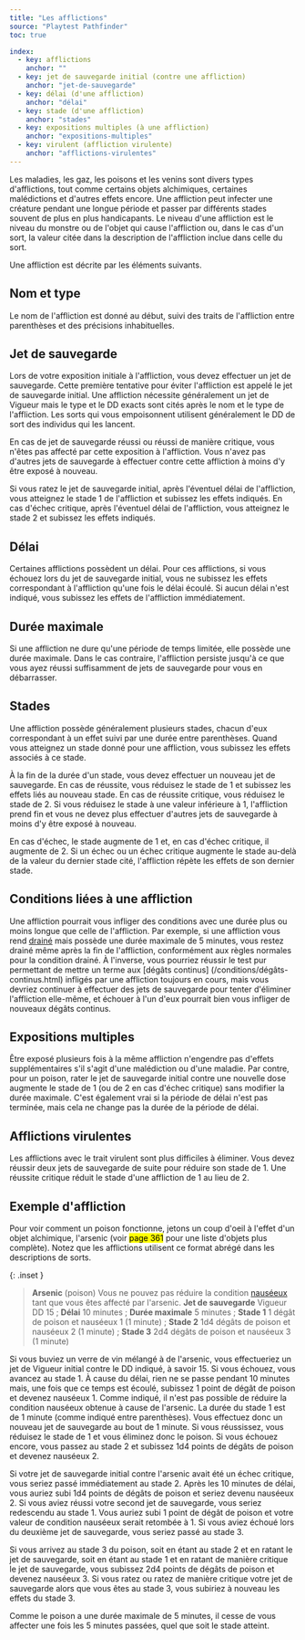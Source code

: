 ```yaml
---
title: "Les afflictions"
source: "Playtest Pathfinder"
toc: true

index:
  - key: afflictions
    anchor: ""
  - key: jet de sauvegarde initial (contre une affliction)
    anchor: "jet-de-sauvegarde"
  - key: délai (d'une affliction)
    anchor: "délai"
  - key: stade (d'une affliction)
    anchor: "stades"
  - key: expositions multiples (à une affliction)
    anchor: "expositions-multiples"
  - key: virulent (affliction virulente)
    anchor: "afflictions-virulentes"
---
```


Les maladies, les gaz, les poisons et les venins sont divers types d'afflictions, tout comme certains objets alchimiques, certaines malédictions et d'autres effets encore. Une affliction peut infecter une créature pendant une longue période et passer par différents stades souvent de plus en plus handicapants. Le niveau d'une affliction est le niveau du monstre ou de l'objet qui cause l'affliction ou, dans le cas d'un sort, la valeur citée dans la description de l'affliction inclue dans celle du sort.

Une affliction est décrite par les éléments suivants.

## Nom et type

Le nom de l'affliction est donné au début, suivi des traits de l'affliction entre parenthèses et des précisions inhabituelles.

## Jet de sauvegarde

Lors de votre exposition initiale à l'affliction, vous devez effectuer un jet de sauvegarde. Cette première tentative pour éviter l'affliction est appelé le jet de sauvegarde initial. Une affliction nécessite généralement un jet de Vigueur mais le type et le DD exacts sont cités après le nom et le type de l'affliction. Les sorts qui vous empoisonnent utilisent généralement le DD de sort des individus qui les lancent.

En cas de jet de sauvegarde réussi ou réussi de manière critique, vous n'êtes pas affecté par cette exposition à l'affliction. Vous n'avez pas d'autres jets de sauvegarde à effectuer contre cette affliction à moins d'y être exposé à nouveau.

Si vous ratez le jet de sauvegarde initial, après l'éventuel délai de l'affliction, vous atteignez le stade 1 de l'affliction et subissez les effets indiqués. En cas d'échec critique, après l'éventuel délai de l'affliction, vous atteignez le stade 2 et subissez les effets indiqués.

## Délai

Certaines afflictions possèdent un délai. Pour ces afflictions, si vous échouez lors du jet de sauvegarde initial, vous ne subissez les effets correspondant à l'affliction qu'une fois le délai écoulé. Si aucun délai n'est indiqué, vous subissez les effets de l'affliction immédiatement.

## Durée maximale

Si une affliction ne dure qu'une période de temps limitée, elle possède une durée maximale. Dans le cas contraire, l'affliction persiste jusqu'à ce que vous ayez réussi suffisamment de jets de sauvegarde pour vous en débarrasser.

## Stades

Une affliction possède généralement plusieurs stades, chacun d'eux correspondant à un effet suivi par une durée entre parenthèses. Quand vous atteignez un stade donné pour une affliction, vous subissez les effets associés à ce stade.

À la fin de la durée d'un stade, vous devez effectuer un nouveau jet de sauvegarde. En cas de réussite, vous réduisez le stade de 1 et subissez les effets liés au nouveau stade. En cas de réussite critique, vous réduisez le stade de 2. Si vous réduisez le stade à une valeur inférieure à 1, l'affliction prend fin et vous ne devez plus effectuer d'autres jets de sauvegarde à moins d'y être exposé à nouveau.

En cas d'échec, le stade augmente de 1 et, en cas d'échec critique, il augmente de 2. Si un échec ou un échec critique augmente le stade au-delà de la valeur du dernier stade cité, l'affliction répète les effets de son dernier stade.

## Conditions liées à une affliction

Une affliction pourrait vous infliger des conditions avec une durée plus ou moins longue que celle de l'affliction. Par exemple, si une affliction vous rend [drainé](/conditions/drainé.html) mais possède une durée maximale de 5 minutes, vous restez drainé même après la fin de l'affliction, conformément aux règles normales pour la condition drainé. À l'inverse, vous pourriez réussir le test pur permettant de mettre un terme aux [dégâts continus] (/conditions/dégâts-continus.html) infligés par une affliction toujours en cours, mais vous devriez continuer à effectuer des jets de sauvegarde pour tenter d'éliminer l'affliction elle-même, et échouer à l'un d'eux pourrait bien vous infliger de nouveaux dégâts continus.

## Expositions multiples

Être exposé plusieurs fois à la même affliction n'engendre pas d'effets supplémentaires s'il s'agit d'une malédiction ou d'une maladie. Par contre, pour un poison, rater le jet de sauvegarde initial contre une nouvelle dose augmente le stade de 1 (ou de 2 en cas d'échec critique) sans modifier la durée maximale. C'est également vrai si la période de délai n'est pas terminée, mais cela ne change pas la durée de la période de délai.

## Afflictions virulentes

Les afflictions avec le trait virulent sont plus difficiles à éliminer. Vous devez réussir deux jets de sauvegarde de suite pour réduire son stade de 1. Une réussite critique réduit le stade d'une affliction de 1 au lieu de 2.

## Exemple d'affliction

Pour voir comment un poison fonctionne, jetons un coup d'oeil à l'effet d'un objet alchimique, l'arsenic (voir <mark>page 361</mark> pour une liste d'objets plus complète). Notez que les afflictions utilisent ce format abrégé dans les descriptions de sorts.

{: .inset }
> **Arsenic** (poison) Vous ne pouvez pas réduire la condition [nauséeux](/conditions/nauséeux.html) tant que vous êtes affecté par l'arsenic. **Jet de sauvegarde** Vigueur DD 15 ; **Délai** 10 minutes ; **Durée maximale** 5 minutes ; **Stade 1** 1 dégât de poison et nauséeux 1 (1 minute) ; **Stade 2** 1d4 dégâts de poison et nauséeux 2 (1 minute) ; **Stade 3** 2d4 dégâts de poison et nauséeux 3 (1 minute)

Si vous buviez un verre de vin mélangé à de l'arsenic, vous effectueriez un jet de Vigueur initial contre le DD indiqué, à savoir 15. Si vous échouez, vous avancez au stade 1. À cause du délai, rien ne se passe pendant 10 minutes mais, une fois que ce temps est écoulé, subissez 1 point de dégât de poison et devenez nauséeux 1. Comme indiqué, il n'est pas possible de réduire la condition nauséeux obtenue à cause de l'arsenic. La durée du stade 1 est de 1 minute (comme indiqué entre parenthèses). Vous effectuez donc un nouveau jet de sauvegarde au bout de 1 minute. Si vous réussissez, vous réduisez le stade de 1 et vous éliminez donc le poison. Si vous échouez encore, vous passez au stade 2 et subissez 1d4 points de dégâts de poison et devenez nauséeux 2.

Si votre jet de sauvegarde initial contre l'arsenic avait été un échec critique, vous seriez passé immédiatement au stade 2. Après les 10 minutes de délai, vous auriez subi 1d4 points de dégâts de poison et seriez devenu nauséeux 2. Si vous aviez réussi votre second jet de sauvegarde, vous seriez redescendu au stade 1. Vous auriez subi 1 point de dégât de poison et votre valeur de condition nauséeux serait retombée à 1. Si vous aviez échoué lors du deuxième jet de sauvegarde, vous seriez passé au stade 3.

Si vous arrivez au stade 3 du poison, soit en étant au stade 2 et en ratant le jet de sauvegarde, soit en étant au stade 1 et en ratant de manière critique le jet de sauvegarde, vous subissez 2d4 points de dégâts de poison et devenez nauséeux 3. Si vous ratez ou ratez de manière critique votre jet de sauvegarde alors que vous êtes au stade 3, vous subiriez à nouveau les effets du stade 3.

Comme le poison a une durée maximale de 5 minutes, il cesse de vous affecter une fois les 5 minutes passées, quel que soit le stade atteint.
